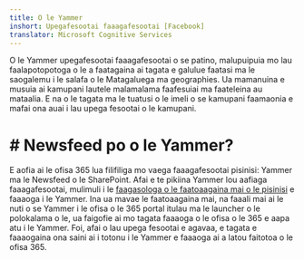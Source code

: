 ```yaml
---
title: O le Yammer
inshort: Upegafesootai faaagafesootai [Facebook]
translator: Microsoft Cognitive Services
---
```


O le Yammer upegafesootai faaagafesootai o se patino, malupuipuia mo lau faalapotopotoga o le a faatagaina ai tagata e galulue faatasi ma le saogalemu i le salafa o le Matagaluega ma geographies. Ua mamanuina e musuia ai kamupani lautele malamalama faafesuiai ma faateleina au mataalia. E na o le tagata ma le tuatusi o le imeli o se kamupani faamaonia e mafai ona auai i lau upega fesootai o le kamupani.

# # Newsfeed po o le Yammer?
E aofia ai le ofisa 365 lua filifiliga mo vaega faaagafesootai pisinisi: Yammer ma le Newsfeed o le SharePoint. Afai e te pikiina Yammer lou aafiaga faaagafesootai, mulimuli i le [faagasologa o le faatoaagaina mai o le pisinisi](https://support.office.com/en-us/article/Enterprise-Activation-process-4f924c74-87d2-49d0-a4f6-cba3ce2b0e7c) e faaaoga i le Yammer. Ina ua mavae le faatoaagaina mai, na faaali mai ai le nuti o se Yammer i le ofisa o le 365 portal itulau ma le launcher o le polokalama o le, ua faigofie ai mo tagata faaaoga o le ofisa o le 365 e aapa atu i le Yammer. Foi, afai o lau upega fesootai e agavaa, e tagata e faaaogaina ona saini ai i totonu i le Yammer e faaaoga ai a latou faitotoa o le ofisa 365.



